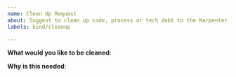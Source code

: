 ```yaml
---
name: Clean Up Request
about: Suggest to clean up code, process or tech debt to the Karpenter-provider-alicloud project
labels: kind/cleanup

---
```

<!-- Please only use this template for submitting clean up requests -->

**What would you like to be cleaned**:

**Why is this needed**: